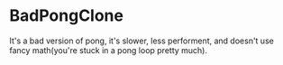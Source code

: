 # BadPongClone
It's a bad version of pong, it's slower, less performent, and doesn't use fancy math(you're stuck in a pong loop pretty much).
